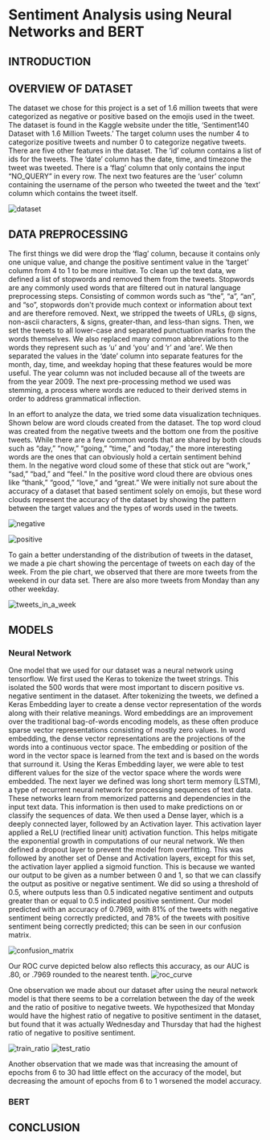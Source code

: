 # Sentiment Analysis using Neural Networks and BERT
## INTRODUCTION
## OVERVIEW OF DATASET
The dataset we chose for this project is a set of 1.6 million tweets that were categorized as negative or positive based on the emojis used in the tweet. The dataset is found in the Kaggle website under the title, ‘Sentiment140 Dataset with 1.6 Million Tweets.’ The target column uses the number 4 to categorize positive tweets and number 0 to categorize negative tweets. There are five other features in the dataset. The ‘id’ column contains a list of ids for the tweets. The ‘date’ column has the date, time, and timezone the tweet was tweeted. There is a ‘flag’ column that only contains the input “NO_QUERY” in every row. The next two features are the ‘user’ column containing the username of the person who tweeted the tweet and the ‘text’ column which contains the tweet itself.

![dataset](https://user-images.githubusercontent.com/45761912/145094639-ab6e083b-766c-433a-ad2c-65bc6f56fc3c.png)

## DATA PREPROCESSING
The first things we did were drop the ‘flag’ column, because it contains only one unique value, and change the positive sentiment value in the ‘target’ column from 4 to 1 to be more intuitive. To clean up the text data, we defined a list of stopwords and removed them from the tweets. Stopwords are any commonly used words that are filtered out in natural language preprocessing steps. Consisting of common words such as  “the”, “a”, “an”, and “so”, stopwords don't provide much context or information about text and are therefore removed. Next, we stripped the tweets of URLs, @ signs, non-ascii characters, & signs, greater-than, and less-than signs. Then, we set the tweets to all lower-case and separated punctuation marks from the words themselves. We also replaced many common abbreviations to the words they represent such as ‘u’ and ‘you’ and ‘r’ and ‘are’. We then separated the values in the ‘date’ column into separate features for the month, day, time, and weekday hoping that these features would be more useful. The year column was not included because all of the tweets are from the year 2009. The next pre-processing method we used was stemming, a process where words are reduced to their derived stems in order to address grammatical inflection. 

In an effort to analyze the data, we tried some data visualization techniques. Shown below are word clouds created from the dataset. The top word cloud was created from the negative tweets and the bottom one from the positive tweets. While there are a few common words that are shared by both clouds such as “day,” “now,” “going,” “time,” and “today,” the more interesting words are the ones that can obviously hold a certain sentiment behind them. In the negative word cloud some of these that stick out are “work,” “sad,” “bad,” and “feel.” In the positive word cloud there are obvious ones like “thank,” “good,” “love,” and “great.” We were initially not sure about the accuracy of a dataset that based sentiment solely on emojis, but these word clouds represent the accuracy of the dataset by showing the pattern between the target values and the types of words used in the tweets.

![negative](https://user-images.githubusercontent.com/45761912/145095292-2e9e04a0-3e3d-4fd9-a53d-26cf0343613b.png)

![positive](https://user-images.githubusercontent.com/45761912/145095286-ead6f47d-8070-40de-b985-f1784ab8613d.png)

To gain a better understanding of the distribution of tweets in the dataset, we made a pie chart showing the percentage of tweets on each day of the week. From the pie chart, we observed that there are more tweets from the weekend in our data set. There are also more tweets from Monday than any other weekday. 

![tweets_in_a_week](https://user-images.githubusercontent.com/45761912/145095447-32c47488-1a83-4542-a802-1224a25fc3a8.jpg)

## MODELS
### Neural Network
One model that we used for our dataset was a neural network using tensorflow. We first used the Keras to tokenize the tweet strings. This isolated the 500 words that were most important to discern positive vs. negative sentiment in the dataset. After tokenizing the tweets, we defined a Keras Embedding layer to create a dense vector representation of the words along with their relative meanings. Word embeddings are an improvement over the traditional bag-of-words encoding models, as these often produce sparse vector representations consisting of mostly zero values. In word embedding, the dense vector representations are the projections of the words into a continuous vector space. The embedding or position of the word in the vector space is learned from the text and is based on the words that surround it. Using the Keras Embedding layer, we were able to test different values for the size of the vector space where the words were embedded. The next layer we defined was long short term memory (LSTM), a type of recurrent neural network for processing sequences of text data. These networks learn from memorized patterns and dependencies in the input text data. This information is then used to make predictions on or classify the sequences of data. We then used a Dense layer, which is a deeply connected layer, followed by an Activation layer. This activation layer applied a ReLU (rectified linear unit) activation function. This helps mitigate the exponential growth in computations of our neural network. We then defined a dropout layer to prevent the model from overfitting. This was followed by another set of Dense and Activation layers, except for this set, the activation layer applied a sigmoid function. This is because we wanted our output to be given as a number between 0 and 1, so that we can classify the output as positive or negative sentiment. We did so using a threshold of 0.5, where outputs less than 0.5 indicated negative sentiment and outputs greater than or equal to 0.5 indicated positive sentiment.
Our model predicted with an accuracy of 0.7969, with 81% of the tweets with negative sentiment being correctly predicted, and 78% of the tweets with positive sentiment being correctly predicted; this can be seen in our confusion matrix.

![confusion_matrix](https://user-images.githubusercontent.com/45761912/145101243-6987409d-ee2b-4c85-85d4-820b10bcdc67.png)

Our ROC curve depicted below also reflects this accuracy, as our AUC is .80, or .7969 rounded to the nearest tenth. 
![roc_curve](https://user-images.githubusercontent.com/45761912/145101255-7a2d4989-3966-4447-afb5-e39ce2944b7d.png)

One observation we made about our dataset after using the neural network model is that there seems to be a correlation between the day of the week and the ratio of positive to negative tweets. We hypothesized that Monday would have the highest ratio of negative to positive sentiment in the dataset, but found that it was actually Wednesday and Thursday that had the highest ratio of negative to positive sentiment.

![train_ratio](https://user-images.githubusercontent.com/45761912/145103707-38beb06e-1bbc-4394-ae24-8e337d31a9bd.png)
![test_ratio](https://user-images.githubusercontent.com/45761912/145103712-e71a3407-d35f-4ef0-b7eb-1bf92e0cc833.png)

Another observation that we made was that increasing the amount of epochs from 6 to 30 had little effect on the accuracy of the model, but decreasing the amount of epochs from 6 to 1 worsened the model accuracy.

### BERT
## CONCLUSION
